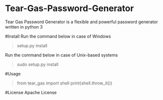 # Tear-Gas-Password-Generator
Tear Gas Password Generator is a flexible and powerful password generator written in python 3


#Install
Run the command below in case of Windows
>setup.py install

Run the command below in case of Unix-based systems
>sudo setup.py install

#Usage
>from tear_gas import shell
>print(shell.throw_it())

#License
Apache License
